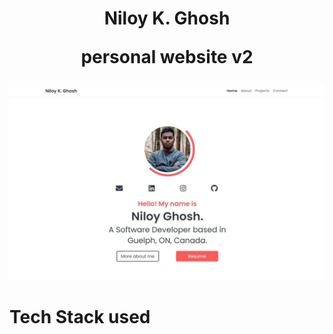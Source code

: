 <h1 align="center"> 
Niloy K. Ghosh
    
personal website v2
</h1>

![Image Snapshot](https://github.com/niloyKGhosh/personal-website-v2/blob/master/img/demo.jpg)

# Tech Stack used

